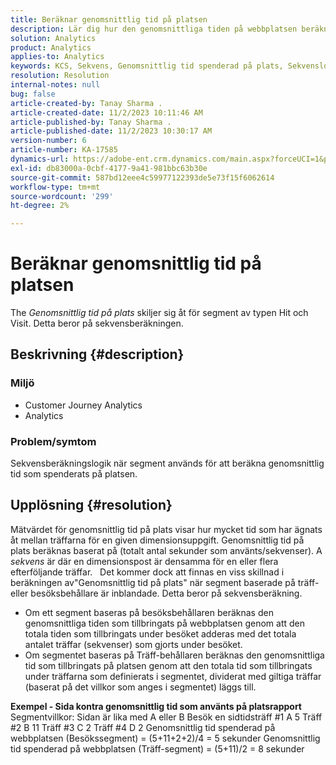 ```yaml
---
title: Beräknar genomsnittlig tid på platsen
description: Lär dig hur den genomsnittliga tiden på webbplatsen beräknas när segment baserade på Träff- eller Besök-behållare är inblandade.
solution: Analytics
product: Analytics
applies-to: Analytics
keywords: KCS, Sekvens, Genomsnittlig tid spenderad på plats, Sekvenslogik
resolution: Resolution
internal-notes: null
bug: false
article-created-by: Tanay Sharma .
article-created-date: 11/2/2023 10:11:46 AM
article-published-by: Tanay Sharma .
article-published-date: 11/2/2023 10:30:17 AM
version-number: 6
article-number: KA-17585
dynamics-url: https://adobe-ent.crm.dynamics.com/main.aspx?forceUCI=1&pagetype=entityrecord&etn=knowledgearticle&id=233d9035-6879-ee11-8179-6045bd006149
exl-id: db83000a-0cbf-4177-9a41-981bbc63b30e
source-git-commit: 587bd12eee4c59977122393de5e73f15f6062614
workflow-type: tm+mt
source-wordcount: '299'
ht-degree: 2%

---
```


# Beräknar genomsnittlig tid på platsen


The *Genomsnittlig tid på plats* skiljer sig åt för segment av typen Hit och Visit. Detta beror på sekvensberäkningen.

## Beskrivning {#description}


### Miljö

- Customer Journey Analytics
- Analytics 




### Problem/symtom

Sekvensberäkningslogik när segment används för att beräkna genomsnittlig tid som spenderats på platsen.


## Upplösning {#resolution}


Mätvärdet för genomsnittlig tid på plats visar hur mycket tid som har ägnats åt mellan träffarna för en given dimensionsuppgift. Genomsnittlig tid på plats beräknas baserat på (totalt antal sekunder som använts/sekvenser). A *sekvens* är där en dimensionspost är densamma för en eller flera efterföljande träffar.
 
Det kommer dock att finnas en viss skillnad i beräkningen av&quot;Genomsnittlig tid på plats&quot; när segment baserade på träff- eller besöksbehållare är inblandade. Detta beror på sekvensberäkning.

- Om ett segment baseras på besöksbehållaren beräknas den genomsnittliga tiden som tillbringats på webbplatsen genom att den totala tiden som tillbringats under besöket adderas med det totala antalet träffar (sekvenser) som gjorts under besöket.
- Om segmentet baseras på Träff-behållaren beräknas den genomsnittliga tid som tillbringats på platsen genom att den totala tid som tillbringats under träffarna som definierats i segmentet, dividerat med giltiga träffar (baserat på det villkor som anges i segmentet) läggs till.


<b>Exempel - Sida kontra genomsnittlig tid som använts på platsrapport</b>
 
Segmentvillkor: Sidan är lika med A eller B Besök en sidtidsträff #1 A 5 Träff #2 B 11 Träff #3 C 2 Träff #4 D 2 Genomsnittlig tid spenderad på webbplatsen (Besökssegment) = (5+11+2+2)/4 = 5 sekunder Genomsnittlig tid spenderad på webbplatsen (Träff-segment) = (5+11)/2 = 8 sekunder
